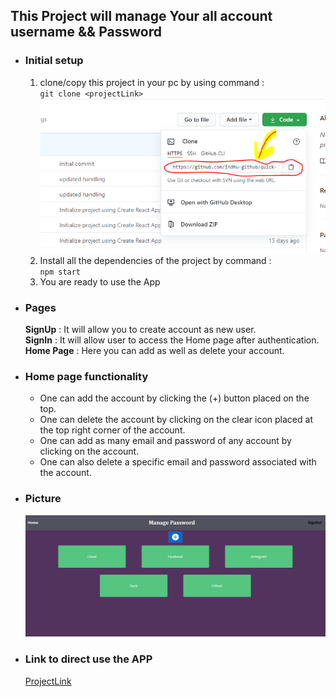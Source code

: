 
## This Project will manage Your all account username && Password 

- ### Initial setup </br> 
    1) clone/copy this project in your pc by using command :</br>
      `git clone <projectLink>`
      ![alt text](proj_link.PNG "clone Link")
     2) Install all the dependencies of the project by command :</br> 
    `npm start`
    3) You are ready to use the App

- ### Pages 

    **SignUp** : It will allow you to create account as new user. </br>
    **SignIn** : It will allow user to access the Home page after authentication.<br>
    **Home Page** : Here you can add as well as delete your account.<br>

- ### Home page functionality
   - One can add the account by clicking the  (+) button placed on the top.
   - One can delete the account by clicking on the clear icon placed at the top right corner of the account.
   - One can add as many email and password of any account  by clicking on the account.
   - One can also delete a specific email and password associated with the account.

 - ### Picture 
  
      ![alt text](project.PNG "clone Link")
          
 - ### Link to direct use the APP
   [ProjectLink](https://managemypassword-5e257.web.app)

